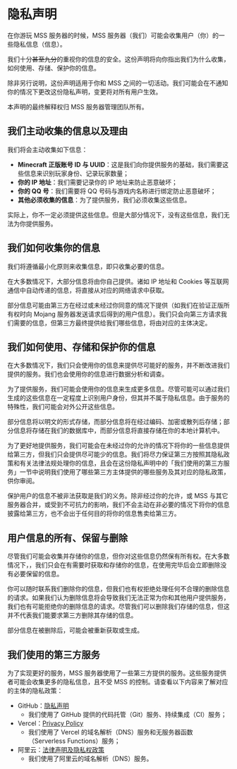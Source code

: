 # 隐私声明

在你游玩 MSS 服务器的时候，MSS 服务器（我们）可能会收集用户（你）的一些隐私信息（信息）。

我们十分~~甚至九分~~的重视你的信息的安全。这份声明将向你指出我们为什么收集，如何使用、存储、保护你的信息。

除非另行说明，这份声明适用于你和 MSS 之间的一切活动。我们可能会在不通知你的情况下更改这份隐私声明，变更将对所有用户生效。

本声明的最终解释权归 MSS 服务器管理团队所有。

## 我们主动收集的信息以及理由

我们将会主动收集如下信息：

- **Minecraft 正版账号 ID 与 UUID**：这是我们向你提供服务的基础，我们需要这些信息来识别玩家身份、记录玩家数量；
- **你的 IP 地址**：我们需要记录你的 IP 地址来防止恶意破坏；
- **你的 QQ 号**：我们需要将 QQ 号码与游戏内名称进行绑定防止恶意破坏；
- **其他必须收集的信息**：为了提供服务，我们必须收集这些信息。

实际上，你不一定必须提供这些信息。但是大部分情况下，没有这些信息，我们无法为你提供服务。

## 我们如何收集你的信息

我们将遵循最小化原则来收集信息，即只收集必要的信息。

在大多数情况下，大部分信息将由你自己提供。诸如 IP 地址和 Cookies 等互联网通信中自动传递的信息，将直接从对应的网络请求中获取。

部分信息可能由第三方在经过或未经过你同意的情况下提供（如我们在验证正版所有权时向 Mojang 服务器发送请求后得到的用户信息）。我们只会向第三方请求我们需要的信息，但第三方最终提供给我们哪些信息，将由对应的主体决定。

## 我们如何使用、存储和保护你的信息

在大多数情况下，我们只会使用你的信息来提供尽可能好的服务，并不断改进我们提供的服务。我们也会使用你的信息进行数据分析和调查。

为了提供服务，我们可能会使用你的信息来生成更多信息。尽管可能可以通过我们生成的这些信息在一定程度上识别用户身份，但其并不属于隐私信息。由于服务的特殊性，我们可能会对外公开这些信息。

部分信息将以明文的形式存储，而部分信息将在经过编码、加密或散列后存储；部分信息将存储在我们的数据库中，而部分信息将直接存储在你的本地计算机中。

为了更好地提供服务，我们可能会在未经过你的允许的情况下将你的一些信息提供给第三方，但我们只会提供尽可能少的信息。我们将尽力保证第三方按照其隐私政策和有关法律法规处理你的信息，且会在这份隐私声明中的「我们使用的第三方服务」一节中说明我们使用了哪些第三方主体提供的哪些服务及其对应的隐私政策，供你审阅。

保护用户的信息不被非法获取是我们的义务。除非经过你的允许，或 MSS 与其它服务器合并，或受到不可抗力的影响，我们不会主动在非必要的情况下将你的信息披露给第三方，也不会出于任何目的将你的信息售卖给第三方。

## 用户信息的所有、保留与删除

尽管我们可能会收集并存储你的信息，但你对这些信息仍然保有所有权。在大多数情况下，，我们只会在有需要时获取和存储你的信息，在使用完毕后会立即删除没有必要保留的信息。

你可以随时联系我们删除你的信息，但我们也有权拒绝处理任何不合理的删除信息的请求。如果我们认为删除信息将会导致我们无法正常为你和其他用户提供服务，我们也有可能拒绝你的删除信息的请求。尽管我们可以删除我们存储的信息，但这并不代表我们能要求第三方删除其存储的信息。

部分信息在被删除后，可能会被重新获取或生成。

## 我们使用的第三方服务

为了实现更好的服务，MSS 服务器使用了一些第三方提供的服务。这些服务提供者可能会收集更多的隐私信息，且不受 MSS 的控制。请查看以下内容来了解对应的主体的隐私政策：

- GitHub：[隐私声明](https://docs.github.com/github/site-policy/github-privacy-statement)
  - 我们使用了 GitHub 提供的代码托管（Git）服务、持续集成（CI）服务；
- Vercel：[Privacy Policy](https://vercel.com/legal/privacy-policy)
  - 我们使用了 Vercel 的域名解析（DNS）服务和无服务器函数（Serverless Functions）服务；
- 阿里云：[法律声明及隐私权政策](https://terms.aliyun.com/legal-agreement/terms/suit_bu1_ali_cloud/suit_bu1_ali_cloud201902141711_54837.html)
  - 我们使用了阿里云的域名解析（DNS）服务。